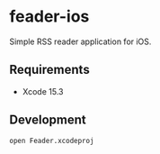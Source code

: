# feader-ios

Simple RSS reader application for iOS.

## Requirements

- Xcode 15.3

## Development

```bash
open Feader.xcodeproj
```
